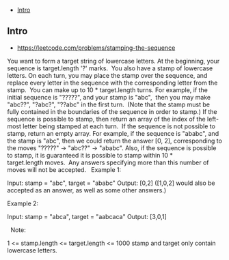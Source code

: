 - [Intro](#intro)

## Intro

- https://leetcode.com/problems/stamping-the-sequence

You want to form a target string of lowercase letters.
At the beginning, your sequence is target.length '?' marks.  You also have a stamp of lowercase letters.
On each turn, you may place the stamp over the sequence, and replace every letter in the sequence with the corresponding letter from the stamp.  You can make up to 10 * target.length turns.
For example, if the initial sequence is "?????", and your stamp is "abc",  then you may make "abc??", "?abc?", "??abc" in the first turn.  (Note that the stamp must be fully contained in the boundaries of the sequence in order to stamp.)
If the sequence is possible to stamp, then return an array of the index of the left-most letter being stamped at each turn.  If the sequence is not possible to stamp, return an empty array.
For example, if the sequence is "ababc", and the stamp is "abc", then we could return the answer [0, 2], corresponding to the moves "?????" -> "abc??" -> "ababc".
Also, if the sequence is possible to stamp, it is guaranteed it is possible to stamp within 10 * target.length moves.  Any answers specifying more than this number of moves will not be accepted.
 
Example 1:

Input: stamp = "abc", target = "ababc"
Output: [0,2]
([1,0,2] would also be accepted as an answer, as well as some other answers.)


Example 2:

Input: stamp = "abca", target = "aabcaca"
Output: [3,0,1]


 
Note:



1 <= stamp.length <= target.length <= 1000
stamp and target only contain lowercase letters.
